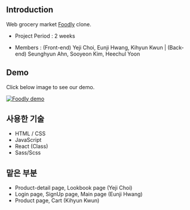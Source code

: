 ## Introduction

Web grocery market [Foodly](https://foodly-store.myshopify.com/) clone.

+ Project Period : 2 weeks

+ Members        : (Front-end) Yeji Choi, Eunji Hwang, Kihyun Kwun | (Back-end) Seunghyun Ahn, Sooyeon Kim, Heechul Yoon

## Demo

Click below image to see our demo.

[![Foodly demo](https://i.ibb.co/DbfDptM/Screen-Shot-2020-03-17-at-8-46-32-PM.png=200x)](https://www.youtube.com/watch?v=1K8aV-KZMQw&feature=youtu.be)


## 사용한 기술
+ HTML / CSS
+ JavaScript
+ React (Class)
+ Sass/Scss

## 맡은 부분
+ Product-detail page, Lookbook page (Yeji Choi)
+ Login page, SignUp page, Main page (Eunji Hwang)
+ Product page, Cart (Kihyun Kwun)
